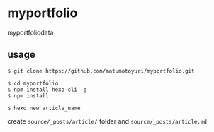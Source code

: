 # myportfolio
myportfoliodata

## usage


```
$ git clone https://github.com/matumotoyuri/myportfolio.git
```

```
$ cd myportfolio
$ npm install hexo-cli -g
$ npm install
```

```
$ hexo new article_name
```

create `source/_posts/article/` folder and `source/_posts/article.md`

